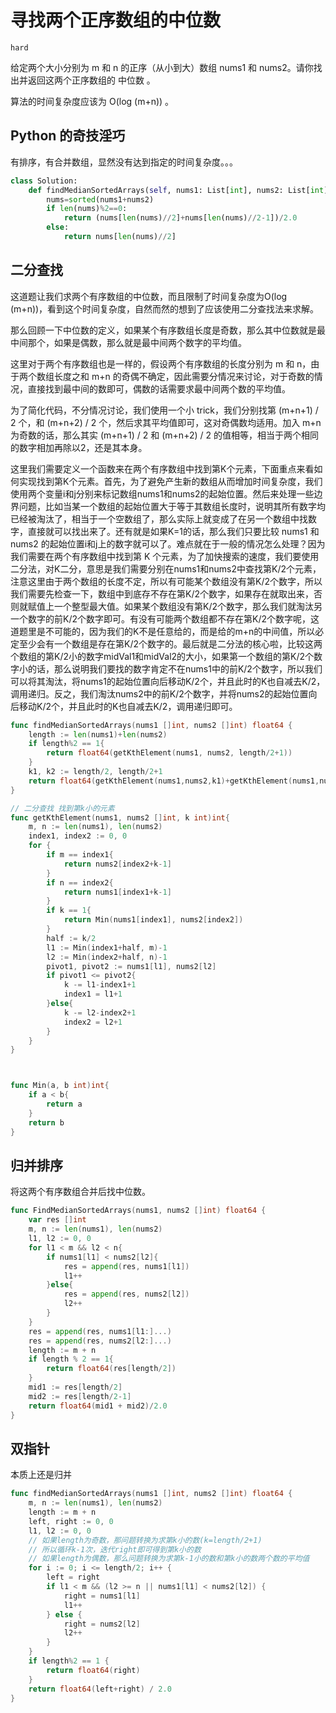 # 寻找两个正序数组的中位数

`hard`

给定两个大小分别为 m 和 n 的正序（从小到大）数组 nums1 和 nums2。请你找出并返回这两个正序数组的 中位数 。

算法的时间复杂度应该为 O(log (m+n)) 。

## Python 的奇技淫巧

有排序，有合并数组，显然没有达到指定的时间复杂度。。。

```python
class Solution:
    def findMedianSortedArrays(self, nums1: List[int], nums2: List[int]) -> float:
        nums=sorted(nums1+nums2)
        if len(nums)%2==0:
            return (nums[len(nums)//2]+nums[len(nums)//2-1])/2.0
        else:
            return nums[len(nums)//2]
```

## 二分查找

这道题让我们求两个有序数组的中位数，而且限制了时间复杂度为O(log (m+n))，看到这个时间复杂度，自然而然的想到了应该使用二分查找法来求解。

那么回顾一下中位数的定义，如果某个有序数组长度是奇数，那么其中位数就是最中间那个，如果是偶数，那么就是最中间两个数字的平均值。

这里对于两个有序数组也是一样的，假设两个有序数组的长度分别为 m 和 n，由于两个数组长度之和 m+n 的奇偶不确定，因此需要分情况来讨论，对于奇数的情况，直接找到最中间的数即可，偶数的话需要求最中间两个数的平均值。

为了简化代码，不分情况讨论，我们使用一个小 trick，我们分别找第 (m+n+1) / 2 个，和 (m+n+2) / 2 个，然后求其平均值即可，这对奇偶数均适用。加入 m+n 为奇数的话，那么其实 (m+n+1) / 2 和 (m+n+2) / 2 的值相等，相当于两个相同的数字相加再除以2，还是其本身。

这里我们需要定义一个函数来在两个有序数组中找到第K个元素，下面重点来看如何实现找到第K个元素。首先，为了避免产生新的数组从而增加时间复杂度，我们使用两个变量i和j分别来标记数组nums1和nums2的起始位置。然后来处理一些边界问题，比如当某一个数组的起始位置大于等于其数组长度时，说明其所有数字均已经被淘汰了，相当于一个空数组了，那么实际上就变成了在另一个数组中找数字，直接就可以找出来了。还有就是如果K=1的话，那么我们只要比较 nums1 和 nums2 的起始位置i和j上的数字就可以了。难点就在于一般的情况怎么处理？因为我们需要在两个有序数组中找到第 K 个元素，为了加快搜索的速度，我们要使用二分法，对K二分，意思是我们需要分别在nums1和nums2中查找第K/2个元素，注意这里由于两个数组的长度不定，所以有可能某个数组没有第K/2个数字，所以我们需要先检查一下，数组中到底存不存在第K/2个数字，如果存在就取出来，否则就赋值上一个整型最大值。如果某个数组没有第K/2个数字，那么我们就淘汰另一个数字的前K/2个数字即可。有没有可能两个数组都不存在第K/2个数字呢，这道题里是不可能的，因为我们的K不是任意给的，而是给的m+n的中间值，所以必定至少会有一个数组是存在第K/2个数字的。最后就是二分法的核心啦，比较这两个数组的第K/2小的数字midVal1和midVal2的大小，如果第一个数组的第K/2个数字小的话，那么说明我们要找的数字肯定不在nums1中的前K/2个数字，所以我们可以将其淘汰，将nums1的起始位置向后移动K/2个，并且此时的K也自减去K/2，调用递归。反之，我们淘汰nums2中的前K/2个数字，并将nums2的起始位置向后移动K/2个，并且此时的K也自减去K/2，调用递归即可。

```go
func findMedianSortedArrays(nums1 []int, nums2 []int) float64 {
    length := len(nums1)+len(nums2)
    if length%2 == 1{
        return float64(getKthElement(nums1, nums2, length/2+1))
    }
    k1, k2 := length/2, length/2+1
    return float64(getKthElement(nums1,nums2,k1)+getKthElement(nums1,nums2,k2))/2.0
}

// 二分查找 找到第k小的元素
func getKthElement(nums1, nums2 []int, k int)int{
    m, n := len(nums1), len(nums2)
    index1, index2 := 0, 0
    for {
        if m == index1{
            return nums2[index2+k-1]
        }
        if n == index2{
            return nums1[index1+k-1]
        }
        if k == 1{
            return Min(nums1[index1], nums2[index2])
        }
        half := k/2
        l1 := Min(index1+half, m)-1
        l2 := Min(index2+half, n)-1
        pivot1, pivot2 := nums1[l1], nums2[l2]
        if pivot1 <= pivot2{
            k -= l1-index1+1
            index1 = l1+1
        }else{
            k -= l2-index2+1
            index2 = l2+1
        }
    }
}



func Min(a, b int)int{
    if a < b{
        return a
    }
    return b
}
```

## 归并排序

将这两个有序数组合并后找中位数。

```go
func FindMedianSortedArrays(nums1, nums2 []int) float64 {
	var res []int
	m, n := len(nums1), len(nums2)
	l1, l2 := 0, 0
	for l1 < m && l2 < n{
		if nums1[l1] < nums2[l2]{
			res = append(res, nums1[l1])
			l1++
		}else{
			res = append(res, nums2[l2])
			l2++
		}
	}
	res = append(res, nums1[l1:]...)
	res = append(res, nums2[l2:]...)
	length := m + n
	if length % 2 == 1{
		return float64(res[length/2])
	}
	mid1 := res[length/2]
	mid2 := res[length/2-1]
	return float64(mid1 + mid2)/2.0
}
```

## 双指针

本质上还是归并

```go
func findMedianSortedArrays(nums1 []int, nums2 []int) float64 {
	m, n := len(nums1), len(nums2)
	length := m + n
	left, right := 0, 0
	l1, l2 := 0, 0
	// 如果length为奇数，那问题转换为求第k小的数(k=length/2+1)
	// 所以循环k-1次，迭代right即可得到第k小的数
	// 如果length为偶数，那么问题转换为求第k-1小的数和第k小的数两个数的平均值
	for i := 0; i <= length/2; i++ {
		left = right
		if l1 < m && (l2 >= n || nums1[l1] < nums2[l2]) {
			right = nums1[l1]
			l1++
		} else {
			right = nums2[l2]
			l2++
		}
	}
	if length%2 == 1 {
		return float64(right)
	}
	return float64(left+right) / 2.0
}
```


